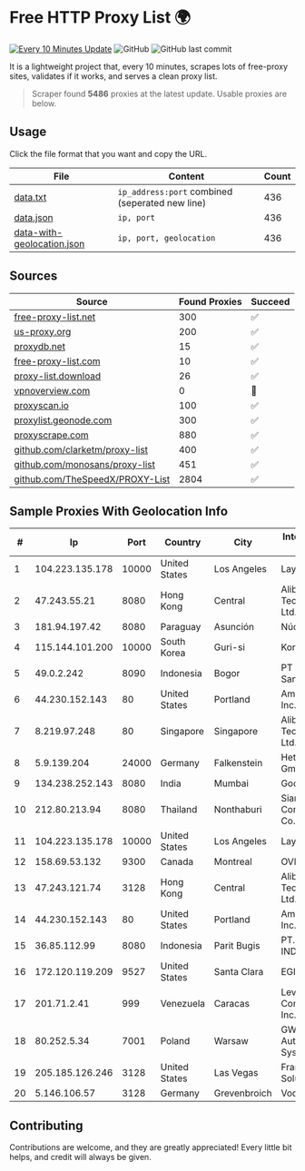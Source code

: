 
# Free HTTP Proxy List 🌍

[![Every 10 Minutes Update](https://github.com/mertguvencli/http-proxy-list/actions/workflows/main.yml/badge.svg?branch=main)](https://github.com/mertguvencli/http-proxy-list/actions/workflows/main.yml)
![GitHub](https://img.shields.io/github/license/mertguvencli/http-proxy-list)
![GitHub last commit](https://img.shields.io/github/last-commit/mertguvencli/http-proxy-list)

It is a lightweight project that, every 10 minutes, scrapes lots of free-proxy sites, validates if it works, and serves a clean proxy list.


> Scraper found **5486** proxies at the latest update. Usable proxies are below.

## Usage

Click the file format that you want and copy the URL.


|File|Content|Count|
|----|-------|-----|
|[data.txt](https://raw.githubusercontent.com/mertguvencli/http-proxy-list/main/proxy-list/data.txt)|`ip_address:port` combined (seperated new line)|436|
|[data.json](https://raw.githubusercontent.com/mertguvencli/http-proxy-list/main/proxy-list/data.json)|`ip, port`|436|
|[data-with-geolocation.json](https://raw.githubusercontent.com/mertguvencli/http-proxy-list/main/proxy-list/data-with-geolocation.json)|`ip, port, geolocation`|436|

## Sources

|Source|Found Proxies|Succeed|
|------|-------------|-------|
|[free-proxy-list.net](https://free-proxy-list.net)|300|✅|
|[us-proxy.org](https://www.us-proxy.org)|200|✅|
|[proxydb.net](http://proxydb.net)|15|✅|
|[free-proxy-list.com](https://free-proxy-list.com/?page=&port=&type%5B%5D=http&type%5B%5D=https&up_time=0&search=Search)|10|✅|
|[proxy-list.download](https://www.proxy-list.download/HTTP)|26|✅|
|[vpnoverview.com](https://vpnoverview.com/privacy/anonymous-browsing/free-proxy-servers)|0|🚫|
|[proxyscan.io](https://www.proxyscan.io)|100|✅|
|[proxylist.geonode.com](https://proxylist.geonode.com/api/proxy-list?limit=300&page=1&sort_by=lastChecked&sort_type=desc&protocols=http,https)|300|✅|
|[proxyscrape.com](https://api.proxyscrape.com/v2/?request=displayproxies&protocol=http&timeout=10000&country=all&ssl=all&anonymity=all)|880|✅|
|[github.com/clarketm/proxy-list](https://raw.githubusercontent.com/clarketm/proxy-list/master/proxy-list-raw.txt)|400|✅|
|[github.com/monosans/proxy-list](https://raw.githubusercontent.com/monosans/proxy-list/main/proxies/http.txt)|451|✅|
|[github.com/TheSpeedX/PROXY-List](https://raw.githubusercontent.com/TheSpeedX/PROXY-List/master/http.txt)|2804|✅|


## Sample Proxies With Geolocation Info

|#|Ip|Port|Country|City|Internet Service Provider|
|-|--|----|-------|----|-------------------------|
|1|104.223.135.178|10000|United States|Los Angeles|LayerHost|
|2|47.243.55.21|8080|Hong Kong|Central|Alibaba (US) Technology Co., Ltd.|
|3|181.94.197.42|8080|Paraguay|Asunción|Núcleo S.A.|
|4|115.144.101.200|10000|South Korea|Guri-si|Korea Telecom|
|5|49.0.2.242|8090|Indonesia|Bogor|PT Usaha Adi Sanggoro|
|6|44.230.152.143|80|United States|Portland|Amazon.com, Inc.|
|7|8.219.97.248|80|Singapore|Singapore|Alibaba (US) Technology Co., Ltd.|
|8|5.9.139.204|24000|Germany|Falkenstein|Hetzner Online GmbH|
|9|134.238.252.143|8080|India|Mumbai|Google LLC|
|10|212.80.213.94|8080|Thailand|Nonthaburi|Siamdata Communication Co.|
|11|104.223.135.178|10000|United States|Los Angeles|LayerHost|
|12|158.69.53.132|9300|Canada|Montreal|OVH SAS|
|13|47.243.121.74|3128|Hong Kong|Central|Alibaba (US) Technology Co., Ltd.|
|14|44.230.152.143|80|United States|Portland|Amazon.com, Inc.|
|15|36.85.112.99|8080|Indonesia|Parit Bugis|PT. TELKOM INDONESIA|
|16|172.120.119.209|9527|United States|Santa Clara|EGIHosting|
|17|201.71.2.41|999|Venezuela|Caracas|Level 3 Communications, Inc.|
|18|80.252.5.34|7001|Poland|Warsaw|GWNET Autonomus System|
|19|205.185.126.246|3128|United States|Las Vegas|FranTech Solutions|
|20|5.146.106.57|3128|Germany|Grevenbroich|Vodafone|



## Contributing

Contributions are welcome, and they are greatly appreciated! Every
little bit helps, and credit will always be given.


